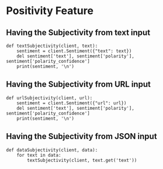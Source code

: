 # Positivity Feature

## Having the Subjectivity from text input
```
def textSubjectivity(client, text):
    sentiment = client.Sentiment({"text": text})
    del sentiment['text'], sentiment['polarity'], sentiment['polarity_confidence']
    print(sentiment, '\n')
```
## Having the Subjectivity from URL input
```
def urlSubjectivity(client, url):
    sentiment = client.Sentiment({"url": url}) 
    del sentiment['text'], sentiment['polarity'], sentiment['polarity_confidence']
    print(sentiment, '\n')
```
## Having the Subjectivity from JSON input
```
def dataSubjectivity(client, data):
    for text in data:
        textSubjectivity(client, text.get('text')) 
```